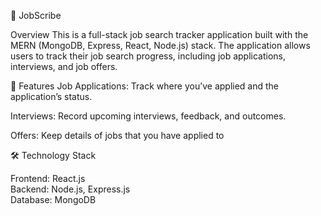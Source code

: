 🚀 JobScribe

Overview
This is a full-stack job search tracker application built with the MERN (MongoDB, Express, React, Node.js) stack. The application allows users to track their job search progress, including job applications, interviews, and job offers.

🎯 Features
Job Applications: Track where you’ve applied and the application’s status.

Interviews: Record upcoming interviews, feedback, and outcomes.

Offers: Keep details of jobs that you have applied to


🛠️ Technology Stack

Frontend: React.js  
Backend: Node.js, Express.js  
Database: MongoDB  

